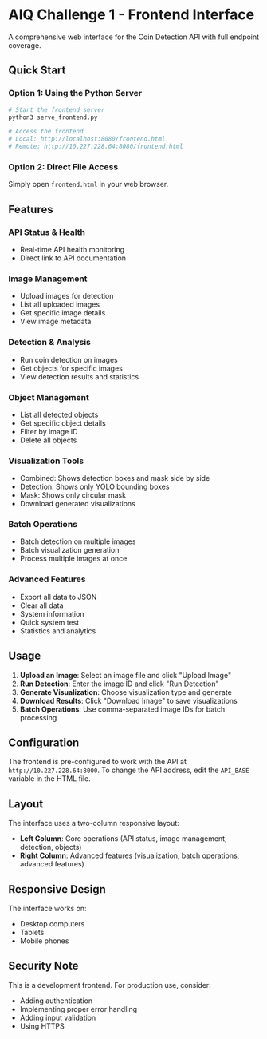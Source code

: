 # AIQ Challenge 1 - Frontend Interface

A comprehensive web interface for the Coin Detection API with full endpoint coverage.

## Quick Start

### Option 1: Using the Python Server
```bash
# Start the frontend server
python3 serve_frontend.py

# Access the frontend
# Local: http://localhost:8080/frontend.html
# Remote: http://10.227.228.64:8080/frontend.html
```

### Option 2: Direct File Access
Simply open `frontend.html` in your web browser.

## Features

### API Status & Health
- Real-time API health monitoring
- Direct link to API documentation

### Image Management
- Upload images for detection
- List all uploaded images
- Get specific image details
- View image metadata

### Detection & Analysis
- Run coin detection on images
- Get objects for specific images
- View detection results and statistics

### Object Management
- List all detected objects
- Get specific object details
- Filter by image ID
- Delete all objects

### Visualization Tools
- Combined: Shows detection boxes and mask side by side
- Detection: Shows only YOLO bounding boxes
- Mask: Shows only circular mask
- Download generated visualizations

### Batch Operations
- Batch detection on multiple images
- Batch visualization generation
- Process multiple images at once

### Advanced Features
- Export all data to JSON
- Clear all data
- System information
- Quick system test
- Statistics and analytics

## Usage

1. **Upload an Image**: Select an image file and click "Upload Image"
2. **Run Detection**: Enter the image ID and click "Run Detection"
3. **Generate Visualization**: Choose visualization type and generate
4. **Download Results**: Click "Download Image" to save visualizations
5. **Batch Operations**: Use comma-separated image IDs for batch processing

## Configuration

The frontend is pre-configured to work with the API at `http://10.227.228.64:8000`. To change the API address, edit the `API_BASE` variable in the HTML file.

## Layout

The interface uses a two-column responsive layout:
- **Left Column**: Core operations (API status, image management, detection, objects)
- **Right Column**: Advanced features (visualization, batch operations, advanced features)

## Responsive Design

The interface works on:
- Desktop computers
- Tablets
- Mobile phones

## Security Note

This is a development frontend. For production use, consider:
- Adding authentication
- Implementing proper error handling
- Adding input validation
- Using HTTPS
